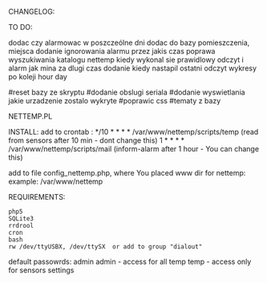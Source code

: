 CHANGELOG:

TO DO:

dodac czy alarmowac w poszczeólne dni
dodac do bazy pomieszczenia, miejsca
dodanie ignorowania alarmu przez jakis czas
poprawa wyszukiwania katalogu nettemp
kiedy wykonal sie prawidlowy odczyt i alarm jak mina za dlugi czas
dodanie kiedy nastapil ostatni odczyt
wykresy po koleji hour day

#reset bazy ze skryptu
#dodanie obslugi seriala
#dodanie wyswietlania jakie urzadzenie zostalo wykryte
#poprawic css
#tematy z bazy


NETTEMP.PL

INSTALL:
add to crontab :
*/10 * * * *    /var/www/nettemp/scripts/temp (read from sensors after 10 min - dont change this)
1 * * * *       /var/www/nettemp/scripts/mail (inform-alarm after 1 hour - You can change this) 

add to file config_nettemp.php,  where You placed www dir for nettemp:
example:
/var/www/nettemp


REQUIREMENTS:

    php5
    SQLite3
    rrdrool
    cron
    bash
    rw /dev/ttyUSBX, /dev/ttySX  or add to group "dialout"
    
default passowrds:
admin admin - access for all
temp temp - access only for sensors settings



